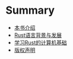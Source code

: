 # Summary

- [本书介绍](./ch0.md)
- [Rust语言背景与发展](./ch1.md)
- [学习Rust的计算机基础](./ch2.md)
- [版权声明](copyright.md)